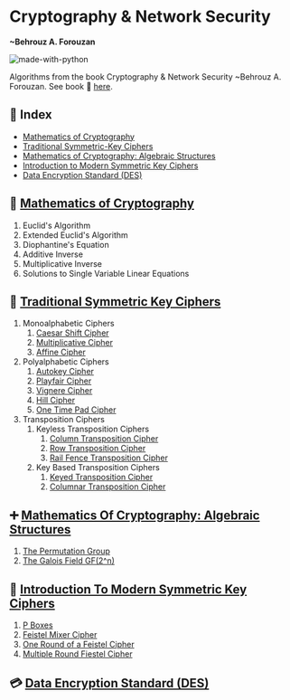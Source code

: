 # Cryptography & Network Security 
__~Behrouz A. Forouzan__ 

![made-with-python](https://img.shields.io/badge/Made%20with-Python%203-1f425f.svg)

Algorithms from the book Cryptography & Network Security ~Behrouz A. Forouzan. See book 📗
[here](https://github.com/anishLearnsToCode/books/blob/master/cryptography/Cryptography-and-Network-Security-Forouzan.pdf).

## 📖 Index
- [Mathematics of Cryptography](#-mathematics-of-cryptography)
- [Traditional Symmetric-Key Ciphers](#-traditional-symmetric-key-ciphers)
- [Mathematics of Cryptography: Algebraic Structures](#-mathematics-of-cryptography-algebraic-structures)
- [Introduction to Modern Symmetric Key Ciphers](#-introduction-to-modern-symmetric-key-ciphers)
- [Data Encryption Standard (DES)](#-data-encryption-standard-des)

## 🧮 [Mathematics of Cryptography](notebooks/2-mathematics-of-cryptography.ipynb)
1. Euclid's Algorithm
1. Extended Euclid's Algorithm
1. Diophantine's Equation
1. Additive Inverse
1. Multiplicative Inverse
1. Solutions to Single Variable Linear Equations

## 🔑 [Traditional Symmetric Key Ciphers](notebooks/3-symmetric-key-ciphers.ipynb)
1. Monoalphabetic Ciphers
    1. [Caesar Shift Cipher](ciphers/CaesarShiftCipher.py)
    1. [Multiplicative Cipher](ciphers/MultiplicativeCipher.py)
    1. [Affine Cipher](ciphers/AffineCipher.py)
1. Polyalphabetic Ciphers
    1. [Autokey Cipher](ciphers/AutoKeyCipher.py)
    1. [Playfair Cipher](ciphers/PlayfairCipher.py)
    1. [Vignere Cipher](ciphers/VignereCipher.py)
    1. [Hill Cipher](ciphers/HillCipher.py)
    1. [One Time Pad Cipher](ciphers/OneTimePadCipher.py)
1. Transposition Ciphers
    1. Keyless Transposition Ciphers 
        1. [Column Transposition Cipher](ciphers/ColumnTranspositionCipher.py)
        1. [Row Transposition Cipher](ciphers/RowTranspositionCipher.py)
        1. [Rail Fence Transposition Cipher](ciphers/RailFenceCipher.py)
    1. Key Based Transposition Ciphers
        1. [Keyed Transposition Cipher](ciphers/KeyedTranspositionCipher.py)
        1. [Columnar Transposition Cipher](ciphers/ColumnarTranspositionCipher.py)
    
## ➕ [Mathematics Of Cryptography: Algebraic Structures](notebooks/4-mathematics-cryptography-algebraic-structures.ipynb)
1. [The Permutation Group](mathematics/permutation.py)
1. [The Galois Field GF(2^n)](mathematics/Polynomial.py)

## 🔐 [Introduction To Modern Symmetric Key Ciphers](notebooks/5-introduction-to-modern-symmetric-key-ciphers.ipynb)
1. [P Boxes](mathematics/PBox.py)
1. [Feistel Mixer Cipher](ciphers/FiestelMixerCipher.py)
1. [One Round of a Feistel Cipher](ciphers/Round.py)
1. [Multiple Round Fiestel Cipher](ciphers/FiestelCipher.py)

## 💳 [Data Encryption Standard (DES)](notebooks/6-data-encryption-standard-des.ipynb)
